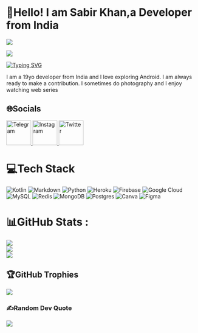 # 💫Hello! I am Sabir Khan,a Developer from India
![](https://i.pinimg.com/originals/74/fa/be/74fabe0ac2588f7f052170708b5136b8.gif)

[![](https://visitcount.itsvg.in/api?id=DroidMystic&label=Profile%20Views&color=3&icon=5&pretty=false)](https://visitcount.itsvg.in)

[![Typing SVG](https://readme-typing-svg.demolab.com?font=Fira+Code&pause=1000&color=11F7D8&width=435&lines=Android+Developer;Tech+Enthusiast;Always+open+to+learning;I+Love+Cats)](https://git.io/typing-svg)

I am a 19yo developer from India and I love exploring Android. I am always ready to make a contribution. I sometimes do photography and I enjoy watching web series
## 🌐Socials
<a href="https://t.me/DroidMystic">
  <img src="https://github.com/gauravghongde/social-icons/blob/master/PNG/Color/Telegram.png" alt="Telegram" title="Telegram" width="65" height="65" />
</a>

<a href="https://instagram.com/com.insta.sabir">
  <img src="https://github.com/gauravghongde/social-icons/blob/master/SVG/Color/Instagram.svg" alt="Instagram" title="Instagram" width="65" height="65" />
</a>


<a href="https://www.twitter.com/DroidMystic">
  <img src="https://github.com/gauravghongde/social-icons/blob/master/PNG/Color/Twitter.png" alt="Twitter" title="Twitter" width="65" height="65" />
</a>


# 💻Tech Stack
![Kotlin](https://img.shields.io/badge/kotlin-%230095D5.svg?style=for-the-badge&logo=kotlin&logoColor=white) ![Markdown](https://img.shields.io/badge/markdown-%23000000.svg?style=for-the-badge&logo=markdown&logoColor=white) ![Python](https://img.shields.io/badge/python-3670A0?style=for-the-badge&logo=python&logoColor=ffdd54) ![Heroku](https://img.shields.io/badge/heroku-%23430098.svg?style=for-the-badge&logo=heroku&logoColor=white) ![Firebase](https://img.shields.io/badge/firebase-%23039BE5.svg?style=for-the-badge&logo=firebase) ![Google Cloud](https://img.shields.io/badge/Google%20Cloud-%234285F4.svg?style=for-the-badge&logo=google-cloud&logoColor=white) ![MySQL](https://img.shields.io/badge/mysql-%2300f.svg?style=for-the-badge&logo=mysql&logoColor=white) ![Redis](https://img.shields.io/badge/redis-%23DD0031.svg?style=for-the-badge&logo=redis&logoColor=white) ![MongoDB](https://img.shields.io/badge/MongoDB-%234ea94b.svg?style=for-the-badge&logo=mongodb&logoColor=white) ![Postgres](https://img.shields.io/badge/postgres-%23316192.svg?style=for-the-badge&logo=postgresql&logoColor=white) ![Canva](https://img.shields.io/badge/Canva-%2300C4CC.svg?style=for-the-badge&logo=Canva&logoColor=white) 	![Figma](https://img.shields.io/badge/figma-%23F24E1E.svg?style=for-the-badge&logo=figma&logoColor=white)
# 📊GitHub Stats :
![](https://github-readme-stats.vercel.app/api?username=DroidMystic&theme=blue-green&hide_border=false&include_all_commits=true&count_private=false)<br/>
![](https://github-readme-streak-stats.herokuapp.com/?user=DroidMystic&theme=blue-green&hide_border=false)<br/>
![](https://github-readme-stats.vercel.app/api/top-langs/?username=DroidMystic&theme=blue-green&hide_border=false&include_all_commits=true&count_private=false&layout=compact)

## 🏆GitHub Trophies
![](https://github-trophies.vercel.app/?username=DroidMystic&theme=darkhub&no-frame=true&no-bg=false&margin-w=4)

### ✍️Random Dev Quote
![](https://quotes-github-readme.vercel.app/api?type=horizontal&theme=dark)








